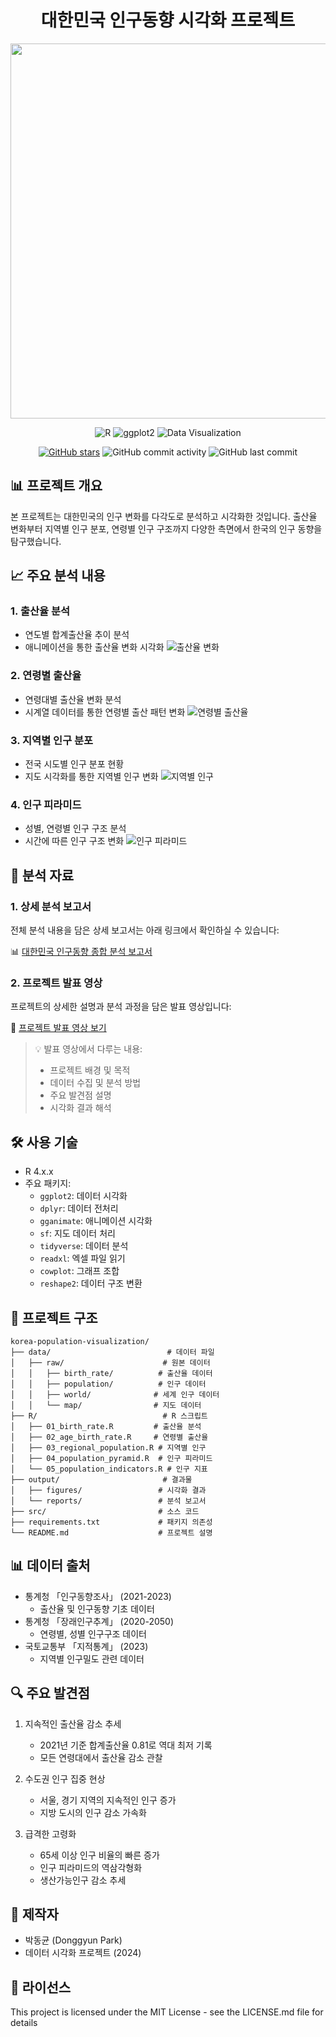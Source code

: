 <div align="center">
  <h1>대한민국 인구동향 시각화 프로젝트</h1>
  <img src="output/figures/p4.gif" width="600px">

  ![R](https://img.shields.io/badge/R-276DC3?style=for-the-badge&logo=r&logoColor=white)
  ![ggplot2](https://img.shields.io/badge/ggplot2-276DC3?style=for-the-badge&logo=r&logoColor=white)
  ![Data Visualization](https://img.shields.io/badge/Data_Visualization-FF6384?style=for-the-badge)
  
  [![GitHub stars](https://img.shields.io/github/stars/ace062212/korea-population-visualization?style=social)](https://github.com/ace062212/korea-population-visualization/stargazers)
  ![GitHub commit activity](https://img.shields.io/github/commit-activity/m/ace062212/korea-population-visualization)
  ![GitHub last commit](https://img.shields.io/github/last-commit/ace062212/korea-population-visualization)
</div>

## 📊 프로젝트 개요
본 프로젝트는 대한민국의 인구 변화를 다각도로 분석하고 시각화한 것입니다. 출산율 변화부터 지역별 인구 분포, 연령별 인구 구조까지 다양한 측면에서 한국의 인구 동향을 탐구했습니다.

## 📈 주요 분석 내용

### 1. 출산율 분석
- 연도별 합계출산율 추이 분석
- 애니메이션을 통한 출산율 변화 시각화
![출산율 변화](output/figures/p1.gif)

### 2. 연령별 출산율
- 연령대별 출산율 변화 분석
- 시계열 데이터를 통한 연령별 출산 패턴 변화
![연령별 출산율](output/figures/p2.gif)

### 3. 지역별 인구 분포
- 전국 시도별 인구 분포 현황
- 지도 시각화를 통한 지역별 인구 변화
![지역별 인구](output/figures/p3.gif)

### 4. 인구 피라미드
- 성별, 연령별 인구 구조 분석
- 시간에 따른 인구 구조 변화
![인구 피라미드](output/figures/p4.gif)

## 📑 분석 자료
### 1. 상세 분석 보고서
전체 분석 내용을 담은 상세 보고서는 아래 링크에서 확인하실 수 있습니다:

📊 [대한민국 인구동향 종합 분석 보고서](https://drive.google.com/file/d/1ytRO519PRndxakOJqATUloQJSP9GYDJA/view?usp=sharing)

### 2. 프로젝트 발표 영상
프로젝트의 상세한 설명과 분석 과정을 담은 발표 영상입니다:

🎥 [프로젝트 발표 영상 보기](https://drive.google.com/file/d/1234567890/view?usp=sharing)

> 💡 발표 영상에서 다루는 내용:
> - 프로젝트 배경 및 목적
> - 데이터 수집 및 분석 방법
> - 주요 발견점 설명
> - 시각화 결과 해석

## 🛠 사용 기술
- R 4.x.x
- 주요 패키지:
  - `ggplot2`: 데이터 시각화
  - `dplyr`: 데이터 전처리
  - `gganimate`: 애니메이션 시각화
  - `sf`: 지도 데이터 처리
  - `tidyverse`: 데이터 분석
  - `readxl`: 엑셀 파일 읽기
  - `cowplot`: 그래프 조합
  - `reshape2`: 데이터 구조 변환

## 📁 프로젝트 구조
```
korea-population-visualization/
├── data/                          # 데이터 파일
│   ├── raw/                      # 원본 데이터
│   │   ├── birth_rate/          # 출산율 데이터
│   │   ├── population/          # 인구 데이터
│   │   ├── world/              # 세계 인구 데이터
│   │   └── map/                # 지도 데이터
├── R/                            # R 스크립트
│   ├── 01_birth_rate.R         # 출산율 분석
│   ├── 02_age_birth_rate.R     # 연령별 출산율
│   ├── 03_regional_population.R # 지역별 인구
│   ├── 04_population_pyramid.R  # 인구 피라미드
│   └── 05_population_indicators.R # 인구 지표
├── output/                       # 결과물
│   ├── figures/                 # 시각화 결과
│   └── reports/                 # 분석 보고서
├── src/                         # 소스 코드
├── requirements.txt             # 패키지 의존성
└── README.md                    # 프로젝트 설명
```

## 📊 데이터 출처
- 통계청 「인구동향조사」 (2021-2023)
  - 출산율 및 인구동향 기초 데이터
- 통계청 「장래인구추계」 (2020-2050)
  - 연령별, 성별 인구구조 데이터
- 국토교통부 「지적통계」 (2023)
  - 지역별 인구밀도 관련 데이터

## 🔍 주요 발견점
1. 지속적인 출산율 감소 추세
   - 2021년 기준 합계출산율 0.81로 역대 최저 기록
   - 모든 연령대에서 출산율 감소 관찰
   
2. 수도권 인구 집중 현상
   - 서울, 경기 지역의 지속적인 인구 증가
   - 지방 도시의 인구 감소 가속화

3. 급격한 고령화
   - 65세 이상 인구 비율의 빠른 증가
   - 인구 피라미드의 역삼각형화
   - 생산가능인구 감소 추세

## 👥 제작자
- 박동균 (Donggyun Park)
- 데이터 시각화 프로젝트 (2024)

## 📝 라이선스
This project is licensed under the MIT License - see the LICENSE.md file for details

